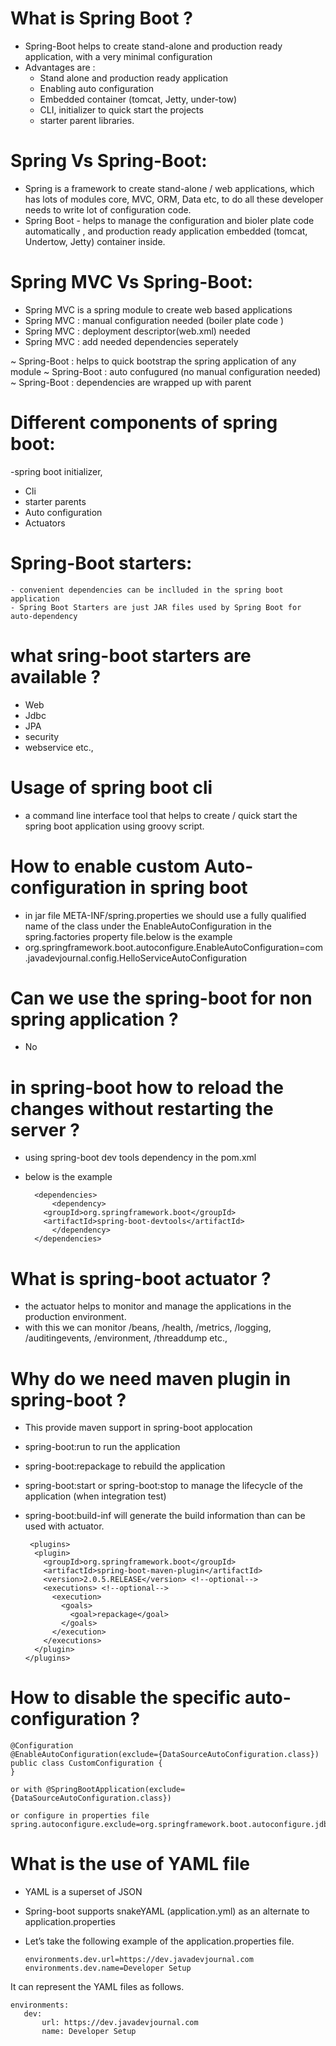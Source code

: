 # What is Spring Boot ?
  - Spring-Boot helps to create stand-alone and production ready application, with a very minimal configuration
  - Advantages are :
    - Stand alone and production ready application
    - Enabling auto configuration
    - Embedded container (tomcat, Jetty, under-tow)
    - CLI, initializer to quick start the projects
    - starter parent libraries.

# Spring Vs Spring-Boot:
   - Spring is a framework to create stand-alone / web applications, which has lots of modules core, MVC, ORM, Data etc, to do all these developer needs to write lot of configuration code.
   - Spring Boot - helps to manage the configuration and bioler plate code automatically , and production ready application embedded (tomcat, Undertow, Jetty) container inside.

# Spring MVC Vs Spring-Boot:
  - Spring MVC is a spring module to create web based applications
  - Spring MVC : manual configuration needed (boiler plate code )
  - Spring MVC : deployment descriptor(web.xml) needed
  - Spring MVC : add needed dependencies seperately
  
  ~ Spring-Boot : helps to quick bootstrap the spring application of any module
  ~ Spring-Boot : auto confugured (no manual configuration needed)
  ~ Spring-Boot : dependencies are wrapped up with parent

# Different components of spring boot:
  -spring boot initializer,
  - Cli
  - starter parents
  - Auto configuration
  - Actuators
  
# Spring-Boot starters:
    - convenient dependencies can be inclluded in the spring boot application
    - Spring Boot Starters are just JAR files used by Spring Boot for auto-dependency

# what sring-boot starters are available ?
   - Web
   - Jdbc
   - JPA
   - security
   - webservice etc.,

# Usage of spring boot cli
   - a command line interface tool that helps to create / quick start the spring boot application using groovy script.
   
# How to enable custom Auto-configuration in spring boot
  - in jar file META-INF/spring.properties we should use a fully qualified name of the class under the EnableAutoConfiguration in the spring.factories property file.below is the example
  - org.springframework.boot.autoconfigure.EnableAutoConfiguration=com.javadevjournal.config.HelloServiceAutoConfiguration

# Can we use the spring-boot for non spring application ?
  - No
  
# in spring-boot how to reload the changes without restarting the server ?
  - using spring-boot dev tools dependency in the pom.xml
  - below is the example
  
          <dependencies>
              <dependency>
            <groupId>org.springframework.boot</groupId>
            <artifactId>spring-boot-devtools</artifactId>
              </dependency>
          </dependencies>

# What is spring-boot actuator ?
  -  the actuator helps to monitor and manage the applications in the production environment.
  -  with this we can monitor /beans, /health, /metrics, /logging, /auditingevents, /environment, /threaddump etc.,
  
# Why do we need maven plugin in spring-boot ?
  - This provide maven support in spring-boot applocation
  - spring-boot:run to run the application
  - spring-boot:repackage to rebuild the application
  - spring-boot:start or spring-boot:stop  to manage  the lifecycle of the application (when integration test)
  - spring-boot:build-inf will generate the build information than can be used with actuator.
  
         <plugins>
          <plugin>
            <groupId>org.springframework.boot</groupId>
            <artifactId>spring-boot-maven-plugin</artifactId>
            <version>2.0.5.RELEASE</version> <!--optional-->
            <executions> <!--optional-->
              <execution>
                <goals>
                  <goal>repackage</goal>
                </goals>
              </execution>
            </executions>
          </plugin>
        </plugins>

# How to disable the specific auto-configuration ?

    @Configuration
    @EnableAutoConfiguration(exclude={DataSourceAutoConfiguration.class})
    public class CustomConfiguration {
    }
    
    or with @SpringBootApplication(exclude={DataSourceAutoConfiguration.class})
    
    or configure in properties file 
    spring.autoconfigure.exclude=org.springframework.boot.autoconfigure.jdbc.DataSourceAutoConfiguration

# What is the use of YAML file
  - YAML is a superset of JSON
  - Spring-boot supports snakeYAML (application.yml) as an alternate to application.properties
  - Let’s take the following example of the application.properties file.
  
        environments.dev.url=https://dev.javadevjournal.com
        environments.dev.name=Developer Setup
        
  It can represent the YAML files as follows.
  
    environments:
       dev:
           url: https://dev.javadevjournal.com
           name: Developer Setup    
  
   
